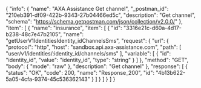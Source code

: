 {
  "info": {
    "name": "AXA Assistance Get channel",
    "_postman_id": "210eb391-df09-422b-9343-27b04466ed5c",
    "description": "Get channel",
    "schema": "https://schema.getpostman.com/json/collection/v2.0.0/"
  },
  "item": [
    {
      "name": "insurance",
      "item": [
        {
          "id": "3316e21c-d60a-4d17-b238-48c7e47b2105",
          "name": "getUserV1IdentitiesIdentity_idChannelsSms",
          "request": {
            "url": {
              "protocol": "http",
              "host": "sandbox.api.axa-assistance.com",
              "path": [
                "user/v1/identities/:identity_id/channels/sms"
              ],
              "variable": [
                {
                  "id": "identity_id",
                  "value": "identity_id",
                  "type": "string"
                }
              ]
            },
            "method": "GET",
            "body": {
              "mode": "raw"
            },
            "description": "Get channel"
          },
          "response": [
            {
              "status": "OK",
              "code": 200,
              "name": "Response_200",
              "id": "4b13b622-5a05-4cfa-9374-45c536362143"
            }
          ]
        }
      ]
    }
  ]
}